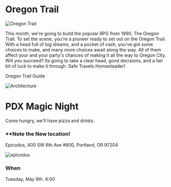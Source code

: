 # Oregon Trail
![Oregon Trail](https://archive.org/serve/msdos_Oregon_Trail_The_1990/Oregon_Trail_The_1990_screenshot.gif)

This month, we're going to build the popular RPG from 1990, The Oregon Trail.  To set the scene, you're a pioneer ready to set out on the Oregon Trail.  With a head full of big dreams, and a pocket of cash, you've got some choices to make, and many more choices await along the way.  All of them affect your and your party's chances of making it all the way to Oregon City.  Will you succeed?  Its going to take a clear head, good decisions, and a fair bit of luck to make it through.  Safe Travels Homesteader!

Oregon Trail Guide

![Architecture](https://s3-us-west-2.amazonaws.com/portland-magic-night/IMG_0311.JPG)


# PDX Magic Night

Come hungry, we'll have pizza and drinks.

### **Note the New location!

Epicodus, 
400 SW 6th Ave #800, 
Portland, OR 97204

![epicodus](./assets/epicodus.png)
### When

Tuesday, May 9th.  6:00

